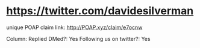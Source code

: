 # https://twitter.com/davidesilverman

unique POAP claim link: 
http://POAP.xyz/claim/e7ocnw

Column: Replied
DMed?: Yes
Following us on twitter?: Yes